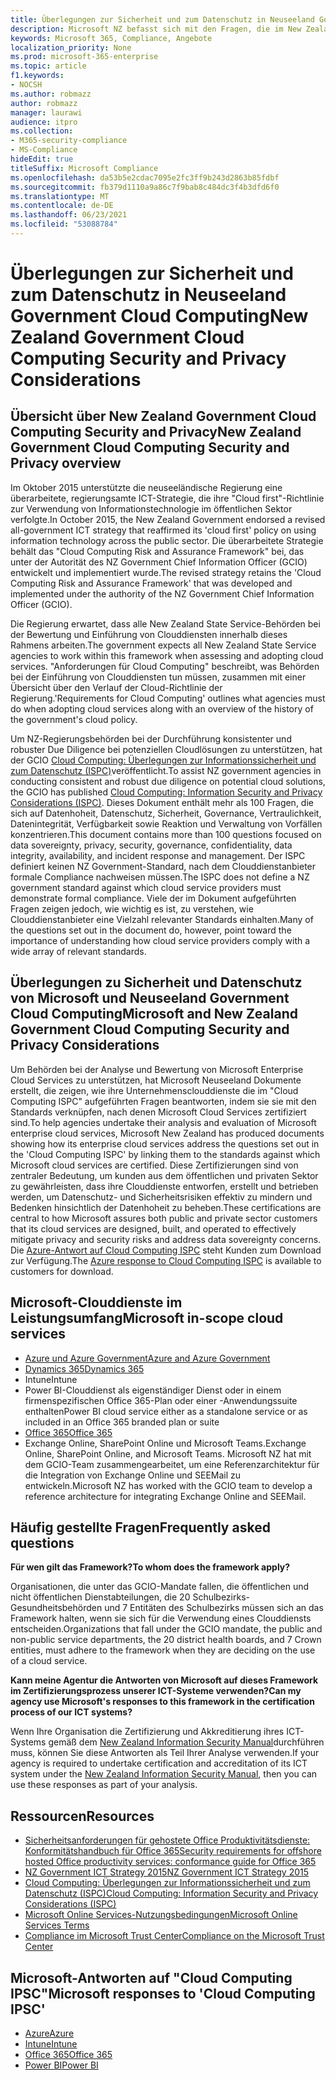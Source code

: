 ```yaml
---
title: Überlegungen zur Sicherheit und zum Datenschutz in Neuseeland Government Cloud Computing
description: Microsoft NZ befasst sich mit den Fragen, die im New Zealand Cloud Computing Framework veröffentlicht wurden.
keywords: Microsoft 365, Compliance, Angebote
localization_priority: None
ms.prod: microsoft-365-enterprise
ms.topic: article
f1.keywords:
- NOCSH
ms.author: robmazz
author: robmazz
manager: laurawi
audience: itpro
ms.collection:
- M365-security-compliance
- MS-Compliance
hideEdit: true
titleSuffix: Microsoft Compliance
ms.openlocfilehash: da53b5e2cdac7095e2fc3ff9b243d2863b85fdbf
ms.sourcegitcommit: fb379d1110a9a86c7f9bab8c484dc3f4b3dfd6f0
ms.translationtype: MT
ms.contentlocale: de-DE
ms.lasthandoff: 06/23/2021
ms.locfileid: "53088784"
---
```

# <a name="new-zealand-government-cloud-computing-security-and-privacy-considerations"></a><span data-ttu-id="4a119-104">Überlegungen zur Sicherheit und zum Datenschutz in Neuseeland Government Cloud Computing</span><span class="sxs-lookup"><span data-stu-id="4a119-104">New Zealand Government Cloud Computing Security and Privacy Considerations</span></span>

## <a name="new-zealand-government-cloud-computing-security-and-privacy-overview"></a><span data-ttu-id="4a119-105">Übersicht über New Zealand Government Cloud Computing Security and Privacy</span><span class="sxs-lookup"><span data-stu-id="4a119-105">New Zealand Government Cloud Computing Security and Privacy overview</span></span>

<span data-ttu-id="4a119-106">Im Oktober 2015 unterstützte die neuseeländische Regierung eine überarbeitete, regierungsamte ICT-Strategie, die ihre "Cloud first"-Richtlinie zur Verwendung von Informationstechnologie im öffentlichen Sektor verfolgte.</span><span class="sxs-lookup"><span data-stu-id="4a119-106">In October 2015, the New Zealand Government endorsed a revised all-government ICT strategy that reaffirmed its 'cloud first' policy on using information technology across the public sector.</span></span> <span data-ttu-id="4a119-107">Die überarbeitete Strategie behält das "Cloud Computing Risk and Assurance Framework" bei, das unter der Autorität des NZ Government Chief Information Officer (GCIO) entwickelt und implementiert wurde.</span><span class="sxs-lookup"><span data-stu-id="4a119-107">The revised strategy retains the 'Cloud Computing Risk and Assurance Framework' that was developed and implemented under the authority of the NZ Government Chief Information Officer (GCIO).</span></span>

<span data-ttu-id="4a119-108">Die Regierung erwartet, dass alle New Zealand State Service-Behörden bei der Bewertung und Einführung von Clouddiensten innerhalb dieses Rahmens arbeiten.</span><span class="sxs-lookup"><span data-stu-id="4a119-108">The government expects all New Zealand State Service agencies to work within this framework when assessing and adopting cloud services.</span></span> <span data-ttu-id="4a119-109">"Anforderungen für Cloud Computing" beschreibt, was Behörden bei der Einführung von Clouddiensten tun müssen, zusammen mit einer Übersicht über den Verlauf der Cloud-Richtlinie der Regierung.</span><span class="sxs-lookup"><span data-stu-id="4a119-109">'Requirements for Cloud Computing' outlines what agencies must do when adopting cloud services along with an overview of the history of the government's cloud policy.</span></span>

<span data-ttu-id="4a119-110">Um NZ-Regierungsbehörden bei der Durchführung konsistenter und robuster Due Diligence bei potenziellen Cloudlösungen zu unterstützen, hat der GCIO [Cloud Computing: Überlegungen zur Informationssicherheit und zum Datenschutz (ISPC)](https://www.digital.govt.nz/dmsdocument/1~cloud-computing-information-security-and-privacy-considerations/html)veröffentlicht.</span><span class="sxs-lookup"><span data-stu-id="4a119-110">To assist NZ government agencies in conducting consistent and robust due diligence on potential cloud solutions, the GCIO has published [Cloud Computing: Information Security and Privacy Considerations (ISPC)](https://www.digital.govt.nz/dmsdocument/1~cloud-computing-information-security-and-privacy-considerations/html).</span></span> <span data-ttu-id="4a119-111">Dieses Dokument enthält mehr als 100 Fragen, die sich auf Datenhoheit, Datenschutz, Sicherheit, Governance, Vertraulichkeit, Datenintegrität, Verfügbarkeit sowie Reaktion und Verwaltung von Vorfällen konzentrieren.</span><span class="sxs-lookup"><span data-stu-id="4a119-111">This document contains more than 100 questions focused on data sovereignty, privacy, security, governance, confidentiality, data integrity, availability, and incident response and management.</span></span> <span data-ttu-id="4a119-112">Der ISPC definiert keinen NZ Government-Standard, nach dem Clouddienstanbieter formale Compliance nachweisen müssen.</span><span class="sxs-lookup"><span data-stu-id="4a119-112">The ISPC does not define a NZ government standard against which cloud service providers must demonstrate formal compliance.</span></span> <span data-ttu-id="4a119-113">Viele der im Dokument aufgeführten Fragen zeigen jedoch, wie wichtig es ist, zu verstehen, wie Clouddienstanbieter eine Vielzahl relevanter Standards einhalten.</span><span class="sxs-lookup"><span data-stu-id="4a119-113">Many of the questions set out in the document do, however, point toward the importance of understanding how cloud service providers comply with a wide array of relevant standards.</span></span>

## <a name="microsoft-and-new-zealand-government-cloud-computing-security-and-privacy-considerations"></a><span data-ttu-id="4a119-114">Überlegungen zu Sicherheit und Datenschutz von Microsoft und Neuseeland Government Cloud Computing</span><span class="sxs-lookup"><span data-stu-id="4a119-114">Microsoft and New Zealand Government Cloud Computing Security and Privacy Considerations</span></span>

<span data-ttu-id="4a119-115">Um Behörden bei der Analyse und Bewertung von Microsoft Enterprise Cloud Services zu unterstützen, hat Microsoft Neuseeland Dokumente erstellt, die zeigen, wie ihre Unternehmensclouddienste die im "Cloud Computing ISPC" aufgeführten Fragen beantworten, indem sie sie mit den Standards verknüpfen, nach denen Microsoft Cloud Services zertifiziert sind.</span><span class="sxs-lookup"><span data-stu-id="4a119-115">To help agencies undertake their analysis and evaluation of Microsoft enterprise cloud services, Microsoft New Zealand has produced documents showing how its enterprise cloud services address the questions set out in the 'Cloud Computing ISPC' by linking them to the standards against which Microsoft cloud services are certified.</span></span> <span data-ttu-id="4a119-116">Diese Zertifizierungen sind von zentraler Bedeutung, um kunden aus dem öffentlichen und privaten Sektor zu gewährleisten, dass ihre Clouddienste entworfen, erstellt und betrieben werden, um Datenschutz- und Sicherheitsrisiken effektiv zu mindern und Bedenken hinsichtlich der Datenhoheit zu beheben.</span><span class="sxs-lookup"><span data-stu-id="4a119-116">These certifications are central to how Microsoft assures both public and private sector customers that its cloud services are designed, built, and operated to effectively mitigate privacy and security risks and address data sovereignty concerns.</span></span> <span data-ttu-id="4a119-117">Die [Azure-Antwort auf Cloud Computing ISPC](https://azure.microsoft.com/resources/microsoft-azure-response-to-nz-gcio-cloud-computing-information-security-privacy-considerations/) steht Kunden zum Download zur Verfügung.</span><span class="sxs-lookup"><span data-stu-id="4a119-117">The [Azure response to Cloud Computing ISPC](https://azure.microsoft.com/resources/microsoft-azure-response-to-nz-gcio-cloud-computing-information-security-privacy-considerations/) is available to customers for download.</span></span>

## <a name="microsoft-in-scope-cloud-services"></a><span data-ttu-id="4a119-118">Microsoft-Clouddienste im Leistungsumfang</span><span class="sxs-lookup"><span data-stu-id="4a119-118">Microsoft in-scope cloud services</span></span>

- [<span data-ttu-id="4a119-119">Azure und Azure Government</span><span class="sxs-lookup"><span data-stu-id="4a119-119">Azure and Azure Government</span></span>](https://aka.ms/AzureCompliance)
- [<span data-ttu-id="4a119-120">Dynamics 365</span><span class="sxs-lookup"><span data-stu-id="4a119-120">Dynamics 365</span></span>](https://aka.ms/d365-compliance-list)
- <span data-ttu-id="4a119-121">Intune</span><span class="sxs-lookup"><span data-stu-id="4a119-121">Intune</span></span>
- <span data-ttu-id="4a119-122">Power BI-Clouddienst als eigenständiger Dienst oder in einem firmenspezifischen Office 365-Plan oder einer -Anwendungssuite enthalten</span><span class="sxs-lookup"><span data-stu-id="4a119-122">Power BI cloud service either as a standalone service or as included in an Office 365 branded plan or suite</span></span>
- [<span data-ttu-id="4a119-123">Office 365</span><span class="sxs-lookup"><span data-stu-id="4a119-123">Office 365</span></span>](https://go.microsoft.com/fwlink/p/?LinkID=2077751)
- <span data-ttu-id="4a119-124">Exchange Online, SharePoint Online und Microsoft Teams.</span><span class="sxs-lookup"><span data-stu-id="4a119-124">Exchange Online, SharePoint Online, and Microsoft Teams.</span></span> <span data-ttu-id="4a119-125">Microsoft NZ hat mit dem GCIO-Team zusammengearbeitet, um eine Referenzarchitektur für die Integration von Exchange Online und SEEMail zu entwickeln.</span><span class="sxs-lookup"><span data-stu-id="4a119-125">Microsoft NZ has worked with the GCIO team to develop a reference architecture for integrating Exchange Online and SEEMail.</span></span>

## <a name="frequently-asked-questions"></a><span data-ttu-id="4a119-126">Häufig gestellte Fragen</span><span class="sxs-lookup"><span data-stu-id="4a119-126">Frequently asked questions</span></span>

<span data-ttu-id="4a119-127">**Für wen gilt das Framework?**</span><span class="sxs-lookup"><span data-stu-id="4a119-127">**To whom does the framework apply?**</span></span>

<span data-ttu-id="4a119-128">Organisationen, die unter das GCIO-Mandate fallen, die öffentlichen und nicht öffentlichen Dienstabteilungen, die 20 Schulbezirks-Gesundheitsbehörden und 7 Entitäten des Schulbezirks müssen sich an das Framework halten, wenn sie sich für die Verwendung eines Clouddiensts entscheiden.</span><span class="sxs-lookup"><span data-stu-id="4a119-128">Organizations that fall under the GCIO mandate, the public and non-public service departments, the 20 district health boards, and 7 Crown entities, must adhere to the framework when they are deciding on the use of a cloud service.</span></span>

<span data-ttu-id="4a119-129">**Kann meine Agentur die Antworten von Microsoft auf dieses Framework im Zertifizierungsprozess unserer ICT-Systeme verwenden?**</span><span class="sxs-lookup"><span data-stu-id="4a119-129">**Can my agency use Microsoft's responses to this framework in the certification process of our ICT systems?**</span></span>

<span data-ttu-id="4a119-130">Wenn Ihre Organisation die Zertifizierung und Akkreditierung ihres ICT-Systems gemäß dem [New Zealand Information Security Manual](https://go.microsoft.com/fwlink/p/?linkid=2099496)durchführen muss, können Sie diese Antworten als Teil Ihrer Analyse verwenden.</span><span class="sxs-lookup"><span data-stu-id="4a119-130">If your agency is required to undertake certification and accreditation of its ICT system under the [New Zealand Information Security Manual](https://go.microsoft.com/fwlink/p/?linkid=2099496), then you can use these responses as part of your analysis.</span></span>

## <a name="resources"></a><span data-ttu-id="4a119-131">Ressourcen</span><span class="sxs-lookup"><span data-stu-id="4a119-131">Resources</span></span>

- [<span data-ttu-id="4a119-132">Sicherheitsanforderungen für gehostete Office Produktivitätsdienste: Konformitätshandbuch für Office 365</span><span class="sxs-lookup"><span data-stu-id="4a119-132">Security requirements for offshore hosted Office productivity services: conformance guide for Office 365</span></span>](https://aka.ms/o365-gcio-conformance-guidance)
- [<span data-ttu-id="4a119-133">NZ Government ICT Strategy 2015</span><span class="sxs-lookup"><span data-stu-id="4a119-133">NZ Government ICT Strategy 2015</span></span>](https://www.ict.govt.nz/strategy-and-action-plan/strategy/)
- [<span data-ttu-id="4a119-134">Cloud Computing: Überlegungen zur Informationssicherheit und zum Datenschutz (ISPC)</span><span class="sxs-lookup"><span data-stu-id="4a119-134">Cloud Computing: Information Security and Privacy Considerations (ISPC)</span></span>](https://www.digital.govt.nz/standards-and-guidance/technology-and-architecture/cloud-services/)
- [<span data-ttu-id="4a119-135">Microsoft Online Services-Nutzungsbedingungen</span><span class="sxs-lookup"><span data-stu-id="4a119-135">Microsoft Online Services Terms</span></span>](https://aka.ms/Online-Services-Terms)
- [<span data-ttu-id="4a119-136">Compliance im Microsoft Trust Center</span><span class="sxs-lookup"><span data-stu-id="4a119-136">Compliance on the Microsoft Trust Center</span></span>](https://www.microsoft.com/trust-center/compliance/compliance-overview)

## <a name="microsoft-responses-to-cloud-computing-ipsc"></a><span data-ttu-id="4a119-137">Microsoft-Antworten auf "Cloud Computing IPSC"</span><span class="sxs-lookup"><span data-stu-id="4a119-137">Microsoft responses to 'Cloud Computing IPSC'</span></span>

- [<span data-ttu-id="4a119-138">Azure</span><span class="sxs-lookup"><span data-stu-id="4a119-138">Azure</span></span>](https://aka.ms/Azure-NZ-response)
- [<span data-ttu-id="4a119-139">Intune</span><span class="sxs-lookup"><span data-stu-id="4a119-139">Intune</span></span>](https://aka.ms/Intune-NZ-response)
- [<span data-ttu-id="4a119-140">Office 365</span><span class="sxs-lookup"><span data-stu-id="4a119-140">Office 365</span></span>](https://aka.ms/O365-NZ-Response)
- [<span data-ttu-id="4a119-141">Power BI</span><span class="sxs-lookup"><span data-stu-id="4a119-141">Power BI</span></span>](https://download.microsoft.com/download/5/1/7/51726B9B-2E76-49C4-9D4F-A36BF025CB93/Response-to-GCIO-105-questions-Power-BI.pdf)
